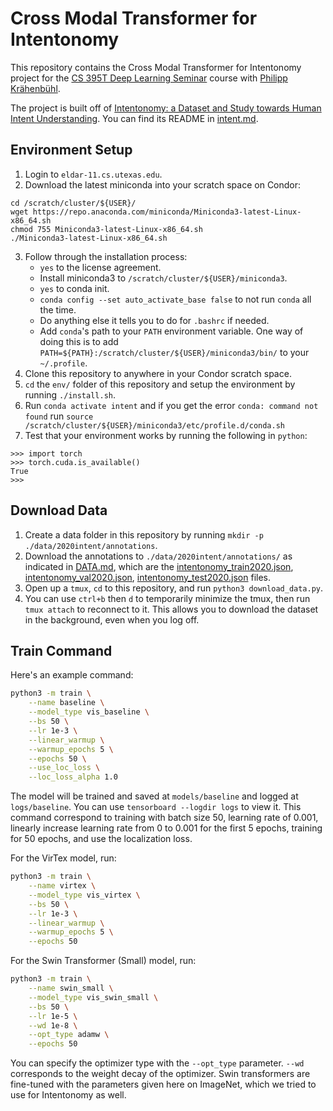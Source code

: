 # Cross Modal Transformer for Intentonomy

This repository contains the Cross Modal Transformer for Intentonomy project for the [CS 395T Deep Learning Seminar](https://www.philkr.net/cs395t/) course with [Philipp Krähenbühl](http://www.philkr.net/).

The project is built off of [Intentonomy: a Dataset and Study towards Human Intent Understanding](https://github.com/KMnP/intentonomy). You can find its README in [intent.md](intent.md).

## Environment Setup
1. Login to `eldar-11.cs.utexas.edu`.
2. Download the latest miniconda into your scratch space on Condor:
```
cd /scratch/cluster/${USER}/
wget https://repo.anaconda.com/miniconda/Miniconda3-latest-Linux-x86_64.sh
chmod 755 Miniconda3-latest-Linux-x86_64.sh
./Miniconda3-latest-Linux-x86_64.sh
```
3. Follow through the installation process:
    * `yes` to the license agreement.
    * Install miniconda3 to `/scratch/cluster/${USER}/miniconda3`.
    * `yes` to conda init.
    * `conda config --set auto_activate_base false` to not run `conda` all the time.
    * Do anything else it tells you to do for `.bashrc` if needed.
    * Add `conda`'s path to your `PATH` environment variable. One way of doing this is to add `PATH=${PATH}:/scratch/cluster/${USER}/miniconda3/bin/` to your `~/.profile`.
3. Clone this repository to anywhere in your Condor scratch space.
4. `cd` the `env/` folder of this repository and setup the environment by running `./install.sh`.
5. Run `conda activate intent` and if you get the error `conda: command not found` run `source /scratch/cluster/${USER}/miniconda3/etc/profile.d/conda.sh`
6. Test that your environment works by running the following in `python`:
```python3
>>> import torch
>>> torch.cuda.is_available()
True
>>>
```

## Download Data
1. Create a data folder in this repository by running `mkdir -p ./data/2020intent/annotations`.
2. Download the annotations to `./data/2020intent/annotations/` as indicated in [DATA.md](DATA.md), which are the [intentonomy_train2020.json](https://cornell.box.com/s/rff4fuq20t7tc4edx2wl0golh64zf9qh), [intentonomy_val2020.json](https://cornell.box.com/s/rff4fuq20t7tc4edx2wl0golh64zf9qh), [intentonomy_test2020.json](https://cornell.box.com/s/3ep2w96qf91w9qvqop2ri95g0e3fx4zj) files.
3. Open up a `tmux`, `cd` to this repository, and run `python3 download_data.py`.
4. You can use `ctrl+b` then `d` to temporarily minimize the tmux, then run `tmux attach` to reconnect to it. This allows you to download the dataset in the background, even when you log off.
## Train Command
Here's an example command:
```bash
python3 -m train \
    --name baseline \
    --model_type vis_baseline \
    --bs 50 \
    --lr 1e-3 \
    --linear_warmup \
    --warmup_epochs 5 \
    --epochs 50 \
    --use_loc_loss \
    --loc_loss_alpha 1.0
```
The model will be trained and saved at `models/baseline` and logged at `logs/baseline`. You can use `tensorboard --logdir logs` to view it. This command correspond to training with batch size 50, learning rate of 0.001, linearly increase learning rate from 0 to 0.001 for the first 5 epochs, training for 50 epochs, and use the localization loss.

For the VirTex model, run:
```bash
python3 -m train \
    --name virtex \
    --model_type vis_virtex \
    --bs 50 \
    --lr 1e-3 \
    --linear_warmup \
    --warmup_epochs 5 \
    --epochs 50
```

For the Swin Transformer (Small) model, run:
```bash
python3 -m train \
    --name swin_small \
    --model_type vis_swin_small \
    --bs 50 \
    --lr 1e-5 \
    --wd 1e-8 \
    --opt_type adamw \
    --epochs 50
```
You can specify the optimizer type with the `--opt_type` parameter. `--wd` corresponds to the weight decay of the optimizer. Swin transformers are fine-tuned with the parameters given here on ImageNet, which we tried to use for Intentonomy as well.
